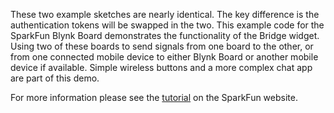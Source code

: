 These two example sketches are nearly identical. The key difference is the
authentication tokens will be swapped in the two. This example code for the
SparkFun Blynk Board demonstrates the functionality of the Bridge widget.
Using two of these boards to send signals from one board to the other, or from
one connected mobile device to either Blynk Board or another mobile device if
available. Simple wireless buttons and a more complex chat app are part of this
demo.

For more information please see the [tutorial](https://learn.sparkfun.com/tutorials/blynk-board-bridge-widget-demo/) on the SparkFun website.
